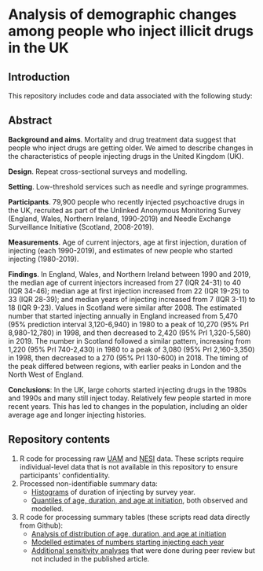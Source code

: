 # Analysis of demographic changes among people who inject illicit drugs in the UK

## Introduction
This repository includes code and data associated with the following study:

## Abstract

**Background and aims**. Mortality and drug treatment data suggest that people who inject drugs are getting older. We aimed to describe changes in the characteristics of people injecting drugs in the United Kingdom (UK).  

**Design**. Repeat cross-sectional surveys and modelling.  

**Setting**. Low-threshold services such as needle and syringe programmes.  

**Participants**. 79,900 people who recently injected psychoactive drugs in the UK, recruited as part of the Unlinked Anonymous Monitoring Survey (England, Wales, Northern Ireland, 1990-2019) and Needle Exchange Surveillance Initiative (Scotland, 2008-2019).  

**Measurements**. Age of current injectors, age at first injection, duration of injecting (each 1990-2019), and estimates of new people who started injecting (1980-2019). 

**Findings**. In England, Wales, and Northern Ireland between 1990 and 2019, the median age of current injectors increased from 27 (IQR 24-31) to 40 (IQR 34-46); median age at first injection increased from 22 (IQR 19-25) to 33 (IQR 28-39); and median years of injecting increased from 7 (IQR 3-11) to 18 (IQR 9-23). Values in Scotland were similar after 2008. The estimated number that started injecting annually in England increased from 5,470 (95% prediction interval 3,120-6,940) in 1980 to a peak of 10,270 (95% PrI 8,980-12,780) in 1998, and then decreased to 2,420 (95% PrI 1,320-5,580) in 2019. The number in Scotland followed a similar pattern, increasing from 1,220 (95% PrI 740-2,430) in 1980 to a peak of 3,080 (95% PrI 2,160-3,350) in 1998, then decreased to a 270 (95% PrI 130-600) in 2018. The timing of the peak differed between regions, with earlier peaks in London and the North West of England. 

**Conclusions**: In the UK, large cohorts started injecting drugs in the 1980s and 1990s and many still inject today. Relatively few people started in more recent years. This has led to changes in the population, including an older average age and longer injecting histories.

## Repository contents
1. R code for processing raw [UAM](https://github.com/danlewer/uam_nesi/blob/main/r_code/process_raw_uam.R) and [NESI](https://github.com/danlewer/uam_nesi/blob/main/r_code/process_raw_nesi.R) data. These scripts require individual-level data that is not available in this repository to ensure participants' confidentiality.
2. Processed non-identifiable summary data:
    * [Histograms](https://github.com/danlewer/uam_nesi/tree/main/histogram) of duration of injecting by survey year.
    * [Quantiles of age, duration, and age at initiation](https://github.com/danlewer/uam_nesi/tree/main/quantiles), both observed and modelled.
3. R code for processing summary tables (these scripts read data directly from Github):
    * [Analysis of distribution of age, duration, and age at initiation](https://github.com/danlewer/uam_nesi/blob/main/r_code/plots_and_summaries.R)
    * [Modelled estimates of numbers starting injecting each year](https://github.com/danlewer/uam_nesi/blob/main/r_code/model_new_injectors.R)
    * [Additional sensitivity analyses](https://github.com/danlewer/uam_nesi/blob/main/r_code/additional_sensitivity_analyses.R) that were done during peer review but not included in the published article.
